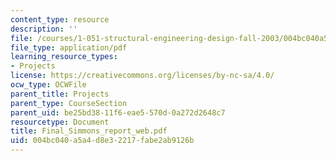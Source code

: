 ```yaml
---
content_type: resource
description: ''
file: /courses/1-051-structural-engineering-design-fall-2003/004bc040a5a4d8e32217fabe2ab9126b_Final_Simmons_report_web.pdf
file_type: application/pdf
learning_resource_types:
- Projects
license: https://creativecommons.org/licenses/by-nc-sa/4.0/
ocw_type: OCWFile
parent_title: Projects
parent_type: CourseSection
parent_uid: be25bd38-11f6-eae5-570d-0a272d2648c7
resourcetype: Document
title: Final_Simmons_report_web.pdf
uid: 004bc040-a5a4-d8e3-2217-fabe2ab9126b
---
```

